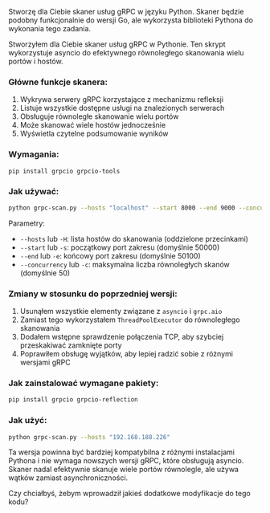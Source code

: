 Stworzę dla Ciebie skaner usług gRPC w języku Python. Skaner będzie podobny funkcjonalnie do wersji Go, ale wykorzysta biblioteki Pythona do wykonania tego zadania.

Stworzyłem dla Ciebie skaner usług gRPC w Pythonie. Ten skrypt wykorzystuje asyncio do efektywnego równoległego skanowania wielu portów i hostów.

### Główne funkcje skanera:

1. Wykrywa serwery gRPC korzystające z mechanizmu refleksji
2. Listuje wszystkie dostępne usługi na znalezionych serwerach
3. Obsługuje równoległe skanowanie wielu portów
4. Może skanować wiele hostów jednocześnie
5. Wyświetla czytelne podsumowanie wyników

### Wymagania:

```
pip install grpcio grpcio-tools
```

### Jak używać:

```bash
python grpc-scan.py --hosts "localhost" --start 8000 --end 9000 --concurrency 50
```

Parametry:
- `--hosts` lub `-H`: lista hostów do skanowania (oddzielone przecinkami)
- `--start` lub `-s`: początkowy port zakresu (domyślnie 50000)
- `--end` lub `-e`: końcowy port zakresu (domyślnie 50100)
- `--concurrency` lub `-c`: maksymalna liczba równoległych skanów (domyślnie 50)


### Zmiany w stosunku do poprzedniej wersji:

1. Usunąłem wszystkie elementy związane z `asyncio` i `grpc.aio`
2. Zamiast tego wykorzystałem `ThreadPoolExecutor` do równoległego skanowania
3. Dodałem wstępne sprawdzenie połączenia TCP, aby szybciej przeskakiwać zamknięte porty
4. Poprawiłem obsługę wyjątków, aby lepiej radzić sobie z różnymi wersjami gRPC

### Jak zainstalować wymagane pakiety:

```bash
pip install grpcio grpcio-reflection
```

### Jak użyć:

```bash
python grpc-scan.py --hosts "192.168.188.226"
```

Ta wersja powinna być bardziej kompatybilna z różnymi instalacjami Pythona i nie wymaga nowszych wersji gRPC, które obsługują asyncio. Skaner nadal efektywnie skanuje wiele portów równolegle, ale używa wątków zamiast asynchroniczności.

Czy chciałbyś, żebym wprowadził jakieś dodatkowe modyfikacje do tego kodu?